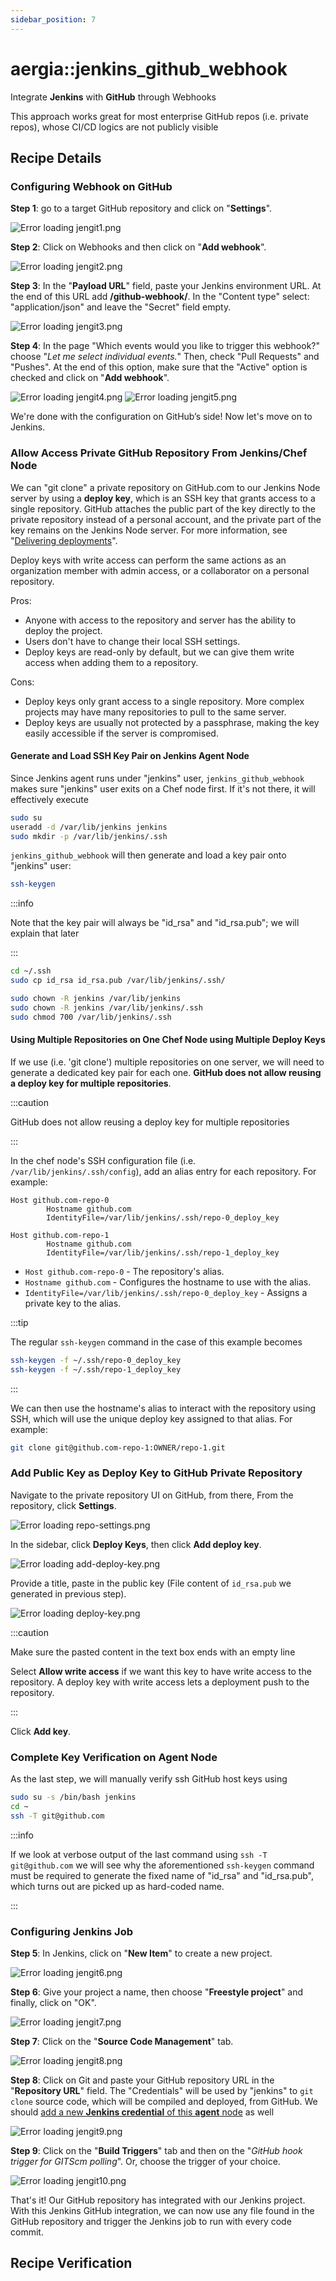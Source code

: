 ```yaml
---
sidebar_position: 7
---
```


aergia::jenkins_github_webhook
==============================

Integrate **Jenkins** with **GitHub** through Webhooks

This approach works great for most enterprise GitHub repos (i.e. private repos), whose CI/CD logics are not publicly
visible

Recipe Details
--------------

### Configuring Webhook on GitHub

**Step 1**: go to a target GitHub repository and click on "**Settings**".

![Error loading jengit1.png](./img/jengit1.png)

**Step 2**: Click on Webhooks and then click on "**Add webhook**".

![Error loading jengit2.png](./img/jengit2.png)

**Step 3**: In the "**Payload URL**" field, paste your Jenkins environment URL. At the end of this URL add
**/github-webhook/**. In the "Content type" select: "application/json" and leave the "Secret" field empty.

![Error loading jengit3.png](./img/jengit3.png)

**Step 4**: In the page "Which events would you like to trigger this webhook?" choose "_Let me select individual
events._" Then, check "Pull Requests" and "Pushes". At the end of this option, make sure that the "Active" option is
checked and click on "**Add webhook**".

![Error loading jengit4.png](./img/jengit4.png)
![Error loading jengit5.png](./img/jengit5.png)

We're done with the configuration on GitHub’s side! Now let's move on to Jenkins.

### Allow Access Private GitHub Repository From Jenkins/Chef Node

We can "git clone" a private repository on GitHub.com to our Jenkins Node server by using a **deploy key**, which is an
SSH key that grants access to a single repository. GitHub attaches the public part of the key directly to the private
repository instead of a personal account, and the private part of the key remains on the Jenkins Node server. For more
information, see "[Delivering deployments](https://docs.github.com/en/rest/guides/delivering-deployments)".

Deploy keys with write access can perform the same actions as an organization member with admin access, or a
collaborator on a personal repository.

Pros:

- Anyone with access to the repository and server has the ability to deploy the project.
- Users don't have to change their local SSH settings.
- Deploy keys are read-only by default, but we can give them write access when adding them to a repository.

Cons:

- Deploy keys only grant access to a single repository. More complex projects may have many repositories to pull to the
  same server.
- Deploy keys are usually not protected by a passphrase, making the key easily accessible if the server is compromised.

#### Generate and Load SSH Key Pair on Jenkins Agent Node

Since Jenkins agent runs under "jenkins" user, `jenkins_github_webhook` makes sure "jenkins" user exits on a Chef node
first. If it's not there, it will effectively execute

```bash
sudo su
useradd -d /var/lib/jenkins jenkins
sudo mkdir -p /var/lib/jenkins/.ssh
```

`jenkins_github_webhook` will then generate and load a key pair onto "jenkins" user:

```bash
ssh-keygen
```

:::info

Note that the key pair will always be "id_rsa" and "id_rsa.pub"; we will explain that later

:::

```bash
cd ~/.ssh
sudo cp id_rsa id_rsa.pub /var/lib/jenkins/.ssh/

sudo chown -R jenkins /var/lib/jenkins
sudo chown -R jenkins /var/lib/jenkins/.ssh
sudo chmod 700 /var/lib/jenkins/.ssh
```

#### Using Multiple Repositories on One Chef Node using Multiple Deploy Keys

If we use (i.e. 'git clone') multiple repositories on one server, we will need to generate a dedicated key pair for each
one. **GitHub does not allow reusing a deploy key for multiple repositories**.

:::caution

GitHub does not allow reusing a deploy key for multiple repositories

:::

In the chef node's SSH configuration file (i.e. `/var/lib/jenkins/.ssh/config`), add an alias entry for each repository.
For example:

```config
Host github.com-repo-0
        Hostname github.com
        IdentityFile=/var/lib/jenkins/.ssh/repo-0_deploy_key

Host github.com-repo-1
        Hostname github.com
        IdentityFile=/var/lib/jenkins/.ssh/repo-1_deploy_key
```

- `Host github.com-repo-0` - The repository's alias.
- `Hostname github.com` - Configures the hostname to use with the alias.
- `IdentityFile=/var/lib/jenkins/.ssh/repo-0_deploy_key` - Assigns a private key to the alias.

:::tip

The regular `ssh-keygen` command in the case of this example becomes

```bash
ssh-keygen -f ~/.ssh/repo-0_deploy_key
ssh-keygen -f ~/.ssh/repo-1_deploy_key
```

:::

We can then use the hostname's alias to interact with the repository using SSH, which will use the unique deploy key
assigned to that alias. For example:

```bash
git clone git@github.com-repo-1:OWNER/repo-1.git
```

### Add Public Key as Deploy Key to GitHub Private Repository

Navigate to the private repository UI on GitHub, from there, From the repository, click **Settings**.

![Error loading repo-settings.png](./img/repo-settings.png)

In the sidebar, click **Deploy Keys**, then click **Add deploy key**.

![Error loading add-deploy-key.png](./img/add-deploy-key.png)

Provide a title, paste in the public key (File content of `id_rsa.pub` we generated in previous step).

![Error loading deploy-key.png](./img/deploy-key.png)

:::caution

Make sure the pasted content in the text box ends with
an empty line

Select **Allow write access** if we want this key to have write access to the repository. A deploy key with write access
lets a deployment push to the repository.

:::

Click **Add key**.

### Complete Key Verification on Agent Node

As the last step, we will manually verify ssh GitHub host keys using

```bash
sudo su -s /bin/bash jenkins
cd ~
ssh -T git@github.com
```

:::info

If we look at verbose output of the last command using `ssh -T git@github.com` we will see why the aforementioned
`ssh-keygen` command must be required to generate the fixed name of "id_rsa" and "id_rsa.pub", which turns out are
picked up as hard-coded name.

:::

### Configuring Jenkins Job

**Step 5**: In Jenkins, click on "**New Item**" to create a new project.

![Error loading jengit6.png](./img/jengit6.png)

**Step 6**: Give your project a name, then choose "**Freestyle project**" and finally, click on "OK".

![Error loading jengit7.png](./img/jengit7.png)

**Step 7**: Click on the "**Source Code Management**" tab.

![Error loading jengit8.png](./img/jengit8.png)

<!-- markdown-link-check-disable -->
**Step 8**: Click on Git and paste your GitHub repository URL in the "**Repository URL**" field. The "Credentials" will
be used by "jenkins" to `git clone` source code, which will be compiled and deployed, from GitHub. We should
[add a new **Jenkins credential** of this **agent** node](jenkins-agent#configuring-jenkins-credential-on-controller-node-on-first-use)
as well
<!-- markdown-link-check-enable -->

![Error loading jengit9.png](./img/jengit9.png)

**Step 9**: Click on the "**Build Triggers**" tab and then on the "_GitHub hook trigger for GITScm polling_". Or,
choose the trigger of your choice.

![Error loading jengit10.png](./img/jengit10.png)

That's it! Our GitHub repository has integrated with our Jenkins project. With this Jenkins GitHub integration, we can
now use any file found in the GitHub repository and trigger the Jenkins job to run with every code commit.

Recipe Verification
-------------------
